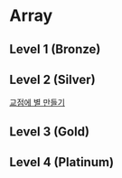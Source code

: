 # Array

## Level 1 (Bronze)

## Level 2 (Silver)
[교점에 별 만들기](programmers/교점에_별_만들기)
## Level 3 (Gold)

## Level 4 (Platinum)